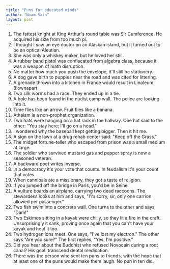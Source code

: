 ```yaml
---
title: "Puns for educated minds"
author: "Noam Sain"
layout: post
---
```


1. The fattest knight at King Arthur's round table was Sir Cumference. He acquired his size from too much pi.
2. I thought I saw an eye doctor on an Alaskan island, but it turned out to be an optical Aleutian.
3. She was only a whiskey maker, but he loved her still.
4. A rubber band pistol was confiscated from algebra class, because it was a weapon of math disruption.
5. No matter how much you push the envelope, it'll still be stationery.
6. A dog gave birth to puppies near the road and was cited for littering.
7. A grenade thrown into a kitchen in France would result in Linoleum Blownapart
8. Two silk worms had a race. They ended up in a tie.
9. A hole has been found in the nudist camp wall. The police are looking into it.
10. Time flies like an arrow. Fruit flies like a banana.
11. Atheism is a non-prophet organization.
12. Two hats were hanging on a hat rack in the hallway. One hat said to the other: "You stay here; I'll go on a head."
13. I wondered why the baseball kept getting bigger. Then it hit me.
14. A sign on the lawn at a drug rehab center said: "Keep off the Grass."
15. The midget fortune-teller who escaped from prison was a small medium at large.
16. The soldier who survived mustard gas and pepper spray is now a seasoned veteran.
17. A backward poet writes inverse.
18. In a democracy it's your vote that counts. In feudalism it's your count that votes.
19. When cannibals ate a missionary, they got a taste of religion.
20. If you jumped off the bridge in Paris, you'd be in Seine.
21. A vulture boards an airplane, carrying two dead raccoons. The stewardess looks at him and says, "I'm sorry, sir, only one carrion allowed per passenger."
22. Two fish swim into a concrete wall. One turns to the other and says "Dam!"
23. Two Eskimos sitting in a kayak were chilly, so they lit a fire in the craft. Unsurprisingly it sank, proving once again that you can't have your kayak and heat it too.
24. Two hydrogen ions meet. One says, "I've lost my electron." The other says "Are you sure?" The first replies, "Yes, I'm positive."
25. Did you hear about the Buddhist who refused Novocain during a root canal? His goal: transcend dental medication.
26. There was the person who sent ten puns to friends, with the hope that at least one of the puns would make them laugh. No pun in ten did.
